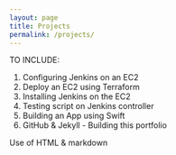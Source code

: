 ```yaml
---
layout: page
title: Projects
permalink: /projects/
---
```


TO INCLUDE:

1. Configuring Jenkins on an EC2
2. Deploy an EC2 using Terraform
3. Installing Jenkins on the EC2
4. Testing script on Jenkins controller
5. Building an App using Swift
6. GitHub & Jekyll - Building this portfolio



Use of HTML & markdown